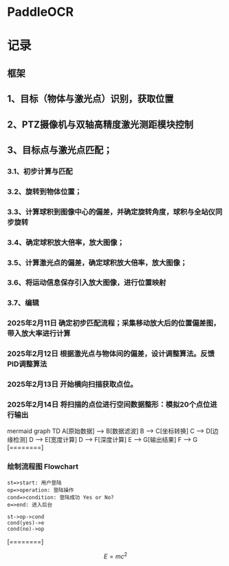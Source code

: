 # PaddleOCR
# 记录

## 框架

## 1、目标（物体与激光点）识别，获取位置
## 2、PTZ摄像机与双轴高精度激光测距模块控制
## 3、目标点与激光点匹配；
### 3.1、初步计算与匹配
### 3.2、旋转到物体位置；
### 3.3、计算球积到图像中心的偏差，并确定旋转角度，球积与全站仪同步旋转
### 3.4、确定球积放大倍率，放大图像；
### 3.5、计算激光点的偏差，确定球积放大倍率，放大图像；
### 3.6、将运动信息保存引入放大图像，进行位置映射
### 3.7、编辑
### 2025年2月11日 确定初步匹配流程；采集移动放大后的位置偏差图，带入放大率进行计算
### 2025年2月12日 根据激光点与物体间的偏差，设计调整算法。反馈PID调整算法
### 2025年2月13日 开始横向扫描获取点位。
### 2025年2月14日 将扫描的点位进行空间数据整形：模拟20个点位进行输出
mermaid
graph TD
    A[原始数据] --> B[数据滤波]
    B --> C[坐标转换]
    C --> D[边缘检测]
    D --> E[宽度计算]
    D --> F[深度计算]
    E --> G[输出结果]
    F --> G
[========]

### 绘制流程图 Flowchart

```flow
st=>start: 用户登陆
op=>operation: 登陆操作
cond=>condition: 登陆成功 Yes or No?
e=>end: 进入后台

st->op->cond
cond(yes)->e
cond(no)->op
```

[========]

$$E=mc^2$$
